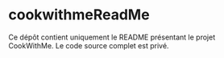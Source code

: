 # cookwithmeReadMe
Ce dépôt contient uniquement le README présentant le projet CookWithMe. Le code source complet est privé.
